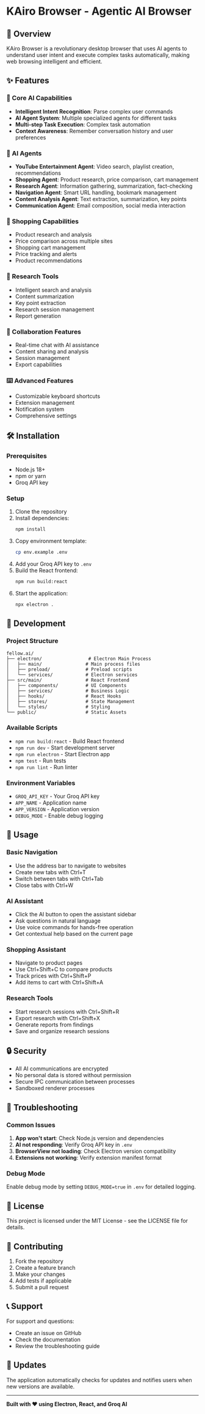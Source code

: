 # KAiro Browser - Agentic AI Browser

## 🚀 Overview

KAiro Browser is a revolutionary desktop browser that uses AI agents to understand user intent and execute complex tasks automatically, making web browsing intelligent and efficient.

## ✨ Features

### 🧠 Core AI Capabilities
- **Intelligent Intent Recognition**: Parse complex user commands
- **AI Agent System**: Multiple specialized agents for different tasks
- **Multi-step Task Execution**: Complex task automation
- **Context Awareness**: Remember conversation history and user preferences

### 🤖 AI Agents
- **YouTube Entertainment Agent**: Video search, playlist creation, recommendations
- **Shopping Agent**: Product research, price comparison, cart management
- **Research Agent**: Information gathering, summarization, fact-checking
- **Navigation Agent**: Smart URL handling, bookmark management
- **Content Analysis Agent**: Text extraction, summarization, key points
- **Communication Agent**: Email composition, social media interaction

### 🛒 Shopping Capabilities
- Product research and analysis
- Price comparison across multiple sites
- Shopping cart management
- Price tracking and alerts
- Product recommendations

### 🔬 Research Tools
- Intelligent search and analysis
- Content summarization
- Key point extraction
- Research session management
- Report generation

### 🤝 Collaboration Features
- Real-time chat with AI assistance
- Content sharing and analysis
- Session management
- Export capabilities

### ⌨️ Advanced Features
- Customizable keyboard shortcuts
- Extension management
- Notification system
- Comprehensive settings

## 🛠️ Installation

### Prerequisites
- Node.js 18+ 
- npm or yarn
- Groq API key

### Setup
1. Clone the repository
2. Install dependencies:
   ```bash
   npm install
   ```
3. Copy environment template:
   ```bash
   cp env.example .env
   ```
4. Add your Groq API key to `.env`
5. Build the React frontend:
   ```bash
   npm run build:react
   ```
6. Start the application:
   ```bash
   npx electron .
   ```

## 🔧 Development

### Project Structure
```
fellow.ai/
├── electron/                 # Electron Main Process
│   ├── main/                # Main process files
│   ├── preload/             # Preload scripts
│   └── services/            # Electron services
├── src/main/                # React Frontend
│   ├── components/          # UI Components
│   ├── services/            # Business Logic
│   ├── hooks/               # React Hooks
│   ├── stores/              # State Management
│   └── styles/              # Styling
└── public/                  # Static Assets
```

### Available Scripts
- `npm run build:react` - Build React frontend
- `npm run dev` - Start development server
- `npm run electron` - Start Electron app
- `npm test` - Run tests
- `npm run lint` - Run linter

### Environment Variables
- `GROQ_API_KEY` - Your Groq API key
- `APP_NAME` - Application name
- `APP_VERSION` - Application version
- `DEBUG_MODE` - Enable debug logging

## 🎯 Usage

### Basic Navigation
- Use the address bar to navigate to websites
- Create new tabs with Ctrl+T
- Switch between tabs with Ctrl+Tab
- Close tabs with Ctrl+W

### AI Assistant
- Click the AI button to open the assistant sidebar
- Ask questions in natural language
- Use voice commands for hands-free operation
- Get contextual help based on the current page

### Shopping Assistant
- Navigate to product pages
- Use Ctrl+Shift+C to compare products
- Track prices with Ctrl+Shift+P
- Add items to cart with Ctrl+Shift+A

### Research Tools
- Start research sessions with Ctrl+Shift+R
- Export research with Ctrl+Shift+X
- Generate reports from findings
- Save and organize research sessions

## 🔒 Security

- All AI communications are encrypted
- No personal data is stored without permission
- Secure IPC communication between processes
- Sandboxed renderer processes

## 🐛 Troubleshooting

### Common Issues
1. **App won't start**: Check Node.js version and dependencies
2. **AI not responding**: Verify Groq API key in `.env`
3. **BrowserView not loading**: Check Electron version compatibility
4. **Extensions not working**: Verify extension manifest format

### Debug Mode
Enable debug mode by setting `DEBUG_MODE=true` in `.env` for detailed logging.

## 📝 License

This project is licensed under the MIT License - see the LICENSE file for details.

## 🤝 Contributing

1. Fork the repository
2. Create a feature branch
3. Make your changes
4. Add tests if applicable
5. Submit a pull request

## 📞 Support

For support and questions:
- Create an issue on GitHub
- Check the documentation
- Review the troubleshooting guide

## 🔄 Updates

The application automatically checks for updates and notifies users when new versions are available.

---

**Built with ❤️ using Electron, React, and Groq AI**
